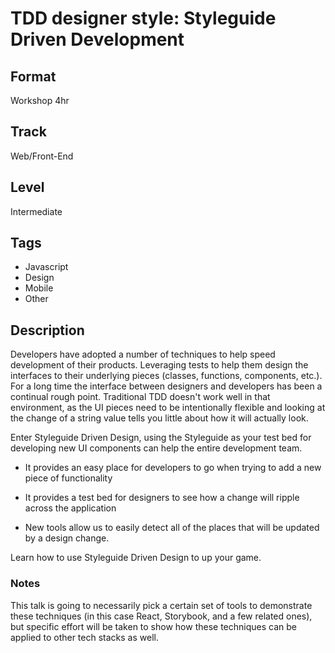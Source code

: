 # TDD designer style: Styleguide Driven Development

## Format
Workshop 4hr

## Track
Web/Front-End

## Level
Intermediate

## Tags
- Javascript
- Design
- Mobile
- Other

## Description
Developers have adopted a number of techniques to help speed development of their products. Leveraging tests to help them design the interfaces to their underlying pieces (classes, functions, components, etc.). For a long time the interface between designers and developers has been a continual rough point. Traditional TDD doesn't work well in that environment, as the UI pieces need to be intentionally flexible and looking at the change of a string value tells you little about how it will actually look.

Enter Styleguide Driven Design, using the Styleguide as your test bed for developing new UI components can help the entire development team.

- It provides an easy place for developers to go when trying to add a new piece of functionality

- It provides a test bed for designers to see how a change will ripple across the application

- New tools allow us to easily detect all of the places that will be updated by a design change.

Learn how to use Styleguide Driven Design to up your game.

### Notes
This talk is going to necessarily pick a certain set of tools to demonstrate these techniques (in this case React, Storybook, and a few related ones), but specific effort will be taken to show how these techniques can be applied to other tech stacks as well.
